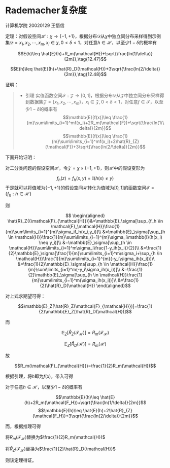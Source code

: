 # Rademacher复杂度

计算机学院 20020129 王悟信

定理：对假设空间$\mathcal{H}:\chi \rightarrow\{-1,+1\}$，根据分布$\mathcal{D}$从$\chi$中独立同分布采样得到示例集$\mathcal{D}={x_1,x_2,\cdots,x_m},x_i \in \chi,0<\delta<1$，对任意$h \in \mathcal{H}$，以至少$1-\delta$的概率有

$$E(h)\leq \hat{E}(h)+R_m(\mathcal{H})+\sqrt{\frac{ln(1/\delta)}{2m}},\tag{12.47}$$

$$E(h)\leq \hat{E}(h)+\hat{R}_D(\mathcal{H})+3\sqrt{\frac{ln(2/\delta)}{2m}},\tag{12.48}$$

证明：

>- 引理
>实值函数空间$\mathcal{F:Z\rightarrow [0,1]}$，根据分布$\mathcal{D}$从$\mathcal{Z}$中独立同分布采样得到数据集$\mathcal{Z}=\{x_1,x_2,\cdots,x_m\}，x_i\in\mathcal{Z},0<\delta<1$，对任意$f \in \mathcal{F}$，以至少$1-
\delta$的概率有
>$$\mathbb{E}[f(x)]\leq \frac{1}{m}\sum\limits_{i=1}^mf(x_i)+2R_m(\mathcal{F})+\sqrt{\frac{ln(1/\delta)}{2m}}$$
>$$\mathbb{E}[f(x)]\leq \frac{1}{m}\sum\limits_{i=1}^mf(x_i)+2\hat{R}_{Z}(\mathcal{F})+3\sqrt{\frac{ln(2/\delta)}{2m}}$$

下面开始证明：

对二分类问题的假设空间$\mathcal{H}$，令$\mathcal{Z}=\chi\times\{-1,+1\}$，则$\mathcal{H}$中的假设变形为

$$f_h(z)=f_h(x,y)=\mathbb{I}(h(x)\neq y)$$
于是就可以将值域为$\{-1,+1\}$的假设空间$\mathcal{H}$转化为值域为$[0,1]$的函数空间$\mathcal{F}=\{f_h:h \in \mathcal{H}\}$

则

$$
\begin{aligned}
\hat{R}_Z{(\mathcal{F}_{\mathcal{H}})}&=\mathbb{E}_\sigma[\sup_{f_h \in \mathcal{F}_\mathcal{H}}\frac{1}{m}\sum\limits_{i=1}^{m}\sigma_if_h(x_i,y_i)]\\
&=\mathbb{E}_\sigma[\sup_{h \in \mathcal{H}}\frac{1}{m}\sum\limits_{i=1}^{m}\sigma_i\mathbb{I}(h(x_i) \neq y_i)]\\
&=\mathbb{E}_\sigma[\sup_{h \in \mathcal{H}}\sum\limits_{i=1}^m\sigma_i\frac{1-y_ih(x_i)}{2}]\\
&=\frac{1}{2}\mathbb{E}_\sigma[\frac{1}{m}\sum\limits_{i=1}^m\sigma_i+\sup_{h \in \mathcal{H}}\frac{1}{m}\sum\limits_{i=1}^{m}(-y_i\sigma_ih(x_i))]\\
&=\frac{1}{2}\mathbb{E}_\sigma[\sup_{h \in \mathcal{H}}\frac{1}{m}\sum\limits_{i=1}^m(-y_i\sigma_ih(x_i))]\\
&=\frac{1}{2}\mathbb{E}_\sigma[\sup_{h \in \mathcal{H}}\frac{1}{m}\sum\limits_{i=1}^m(\sigma_ih(x_i))]\\
&=\frac{1}{2}\hat{R}_D(\mathcal{H})
\end{aligned}$$

对上式求期望可得：

$$\mathbb{E}_Z[\hat{R}_Z(\mathcal{F}_{\mathcal{H}})]=\frac{1}{2}\mathbb{E}_Z[\hat{R}_D(\mathcal{H})]$$

而

$$\mathbb{E}_Z[\hat{R}_Z(\mathcal{F}_{\mathcal{H}})]=R_m(\mathcal{F}_{\mathcal{H}})$$

$$\mathbb{E}_Z[\hat{R}_D(\mathcal{H})]=R_m(\mathcal{H})$$

故

$$R_m(\mathcal{F}_{\mathcal{H}})=\frac{1}{2}R_m(\mathcal{H})$$

根据引理，将$h$即为$f(x)$，带入可得

对于任意$h\in\mathcal{H}$，以至少$1-\delta$的概率有

$$\mathbb{E}(h)\leq \hat{E}(h)+2R_m(\mathcal{F_H})+\sqrt{\frac{ln(1/\delta)}{2m}}$$
$$\mathbb{E}(h)\leq \hat{E}(h)+2\hat{R}_{Z}(\mathcal{F_H})+3\sqrt{\frac{ln(2/\delta)}{2m}}$$

而，根据推理可得

将$R_m(\mathcal{F_H})$替换为$\frac{1}{2}R_m(\mathcal{H})$

将$\hat{R}_Z(\mathcal{F_H})$替换为$\frac{1}{2}\hat{R}_D(\mathcal{H})$

则该定理得证。

